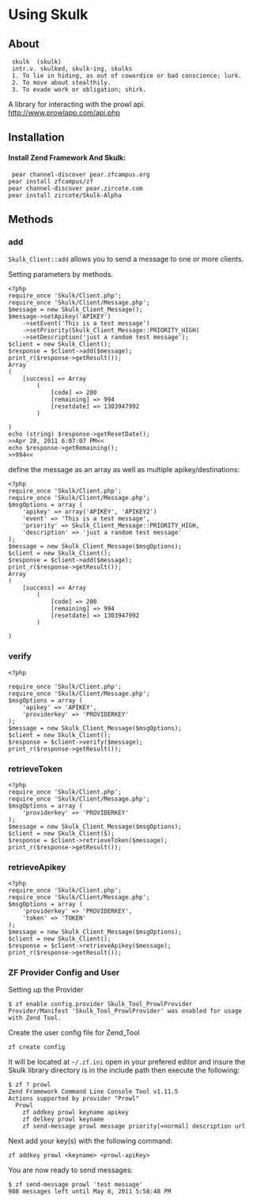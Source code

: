 # Using Skulk

## About


     skulk  (skulk)
     intr.v. skulked, skulk·ing, skulks
     1. To lie in hiding, as out of cowardice or bad conscience; lurk.
     2. To move about stealthily.
     3. To evade work or obligation; shirk.

 A library for interacting with the prowl api.
 http://www.prowlapp.com/api.php
 
## Installation

#### Install Zend Framework And Skulk:

     pear channel-discover pear.zfcampus.org
    pear install zfcampus/zf
    pear channel-discover pear.zircote.com
    pear install zircote/Skulk-Alpha
 
 
## Methods

### add

 `Skulk_Client::add` allows you to send a message to one or more clients.
 
Setting parameters by methods.

    <?php
    require_once 'Skulk/Client.php';
    require_once 'Skulk/Client/Message.php';
    $message = new Skulk_Client_Message();
    $message->setApikey('APIKEY')
        ->setEvent('This is a test message')
        ->setPriority(Skulk_Client_Message::PRIORITY_HIGH)
        ->setDescription('just a random test message');
    $client = new Skulk_Client();
    $response = $client->add($message);
    print_r($response->getResult());
    Array
    (
        [success] => Array
            (
                [code] => 200
                [remaining] => 994
                [resetdate] => 1303947992
            )
    
    )
    echo (string) $response->getResetDate();
    >>Apr 28, 2011 6:07:07 PM<<
    echo $response->getRemaining();
    >>994<<

define the message as an array as well as multiple apikey/destinations:

    <?php
    require_once 'Skulk/Client.php';
    require_once 'Skulk/Client/Message.php';
    $msgOptions = array (
        'apikey' => array('APIKEY', 'APIKEY2')
        'event' => 'This is a test message',
        'priority' => Skulk_Client_Message::PRIORITY_HIGH,
        'description' => 'just a random test message'
    );
    $message = new Skulk_Client_Message($msgOptions);
    $client = new Skulk_Client();
    $response = $client->add($message);
    print_r($response->getResult());
    Array
    (
        [success] => Array
            (
                [code] => 200
                [remaining] => 994
                [resetdate] => 1303947992
            )
    
    )

### verify
 
    <?php
    
    require_once 'Skulk/Client.php';
    require_once 'Skulk/Client/Message.php';
    $msgOptions = array (
        'apikey' => 'APIKEY',
        'providerkey' => 'PROVIDERKEY'
    );
    $message = new Skulk_Client_Message($msgOptions);
    $client = new Skulk_Client();
    $response = $client->verify($message);
    print_r($response->getResult());
 
### retrieveToken
 
    <?php
    require_once 'Skulk/Client.php';
    require_once 'Skulk/Client/Message.php';
    $msgOptions = array (
        'providerkey' => 'PROVIDERKEY'
    );
    $message = new Skulk_Client_Message($msgOptions);
    $client = new Skulk_Client($);
    $response = $client->retrieveToken($message);
    print_r($response->getResult());

### retrieveApikey

    <?php
    require_once 'Skulk/Client.php';
    require_once 'Skulk/Client/Message.php';
    $msgOptions = array (
        'providerkey' => 'PROVIDERKEY',
        'token' => 'TOKEN'
    );
    $message = new Skulk_Client_Message($msgOptions);
    $client = new Skulk_Client();
    $response = $client->retrieveApikey($message);
    print_r($response->getResult());
    
### ZF Provider Config and User

Setting up the Provider

    $ zf enable config.provider Skulk_Tool_ProwlProvider
    Provider/Manifest 'Skulk_Tool_ProwlProvider' was enabled for usage with Zend Tool.

Create the user config file for Zend_Tool

    zf create config

It will be located at `~/.zf.ini` open in your prefered editor and insure the Skulk 
library directory is in the include path then execute the following:

    $ zf ? prowl
    Zend Framework Command Line Console Tool v1.11.5
    Actions supported by provider "Prowl"
      Prowl
        zf addkey prowl keyname apikey
        zf delkey prowl keyname
        zf send-message prowl message priority[=normal] description url

Next add your key(s) with the following command:

    zf addkey prowl <keyname> <prowl-apiKey>

You are now ready to send messages:

    $ zf send-message prowl 'test message' 
    988 messages left until May 8, 2011 5:58:48 PM



